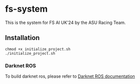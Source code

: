 # fs-system
This is the system for FS AI UK'24 by the ASU Racing Team.

## Installation

```
chmod +x initialize_project.sh
./initialize_project.sh
```

### Darknet ROS
To build darknet ros, please refer to [Darknet ROS documentation](https://github.com/asurt-fsai/darknet_ros#building)
